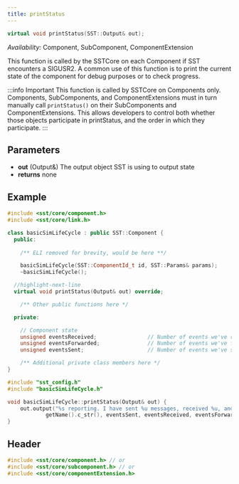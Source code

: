 ```yaml
---
title: printStatus
---
```


```cpp
virtual void printStatus(SST::Output& out);
```
*Availability:* Component, SubComponent, ComponentExtension

This function is called by the SSTCore on each Component if SST encounters a SIGUSR2. A common use of this function is to print the current state of the component for debug purposes or to check progress.

:::info Important
This function is called by SSTCore on Components only. Components, SubComponents, and ComponentExtensions must in turn manually call `printStatus()` on their SubComponents and ComponentExtensions. This allows developers to control both whether those objects participate in printStatus, and the order in which they participate. 
:::

## Parameters
* **out** (Output&) The output object SST is using to output state
* **returns** none


## Example

<!--- SOURCE_CODE: sst-elements/src/sst/elements/simpleElementExample/basicSimLifeCycle.h --->
<!--- SOURCE_CODE: sst-elements/src/sst/elements/simpleElementExample/basicSimLifeCycle.cc --->
```cpp title="Excerpt from sst-elements/src/sst/elements/simpleElementExample/basicSimLifeCycle.h"
#include <sst/core/component.h>
#include <sst/core/link.h>

class basicSimLifeCycle : public SST::Component {
  public:
	
	/** ELI removed for brevity, would be here **/

	basicSimLifeCycle(SST::ComponentId_t id, SST::Params& params);
	~basicSimLifeCycle();

  //highlight-next-line
  virtual void printStatus(Output& out) override;

	/** Other public functions here */

  private:

    // Component state
    unsigned eventsReceived;                // Number of events we've received
    unsigned eventsForwarded;               // Number of events we've forwarded
    unsigned eventsSent;                    // Number of events we've sent (initiated)

    /** Additional private class members here */
}
```
```cpp title="Excerpt from sst-elements/src/sst/elements/simpleElementExample/basicSimLifeCycle.cc"
#include "sst_config.h"
#include "basicSimLifeCycle.h"

void basicSimLifeCycle::printStatus(Output& out) {
    out.output("%s reporting. I have sent %u messages, received %u, and forwarded %u.\n", 
            getName().c_str(), eventsSent, eventsReceived, eventsForwarded);
}
```

## Header
```cpp
#include <sst/core/component.h> // or
#include <sst/core/subcomponent.h> // or
#include <sst/core/componentExtension.h>
```